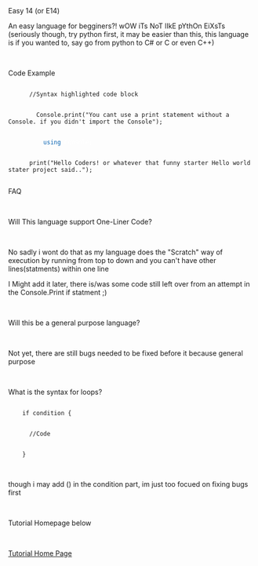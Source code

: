 <!--<style>
body {
  background-color: #202020;
  color: #ffffff;
}
h1,h2,h3,h4,h5,h6,p {
  font-family: monospace;
}
</style>-->
<head>

<link rel="stylesheet" type="text/css" href="https://mervinpais.github.io/Easy14_Programing_language/style.css">

</head>

<body class="dark_body">
  <head1> Easy 14 (or E14) </head1>
  
  <br>
  
  <head3>An easy language for begginers?! wOW iTs NoT lIkE pYthOn EiXsTs (seriously though, try python first, it may be easier than this, this language is if you wanted to, say go from python to C# or C or even C++)
  </head3>

  <br>
  
  <head2> Code Example </head2>

  <body>

  <div class="code">
    <code class="language-csharp">
      //Syntax highlighted code block
    </code>
  </div>

  <div class="code">
    <code class="language-csharp">
        Console.print("You cant use a print statement without a Console. if you didn't import the Console");
    </code>
  </div>

  <div class="code">
      <code class="language-csharp">
          <a style="color: #0662b2;">using</a><a style="color: #ffffff;"> Console;</a>
      </code>
  </div>

  <div class="code">
    <code class="language-csharp">
      print("Hello Coders! or whatever that funny starter Hello world stater project said..");
    </code>
  </div>

  <head2> FAQ </head2>
  
  <br>

  <head2> Will This language support One-Liner Code? </head2>
  
  <br>
  
  <head5> No sadly i wont do that as my language does the "Scratch" way of execution by running from top to down and you can't have other lines(statments) within one line
  
  I Might add it later, there is/was some code still left over from an attempt in the Console.Print if statment ;) </head5>

  <br>
  
  <head2> Will this be a general purpose language? </head2>

  <br>
  
  <head5> Not yet, there are still bugs needed to be fixed before it because general purpose </head5>

  <br>
  
  <head2> What is the syntax for loops? </head2>

  <div class="code">
    <code class="language-csharp">
    if condition {
    </code>
  </div>

  <div class="code">
    <code class="language-csharp">
      //Code
    </code>
  </div>

  <div class="code">
    <code class="language-csharp">
    }
    </code>
  </div>

  <br>
  
  <head5> though i may add () in the condition part, im just too focued on fixing bugs first </head5>
  </body>
  <footer> 
  
  <br>
  
  <head1> Tutorial Homepage below </head1>

  <br>
  
  <a href="https://mervinpais.github.io/Easy14_Programing_language/webpages/docs.html">Tutorial Home Page</a>
  </footer>
</body>